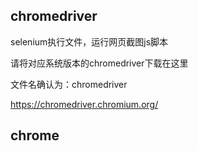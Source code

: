 ## chromedriver

selenium执行文件，运行网页截图js脚本

请将对应系统版本的chromedriver下载在这里

文件名确认为：chromedriver

https://chromedriver.chromium.org/

## chrome